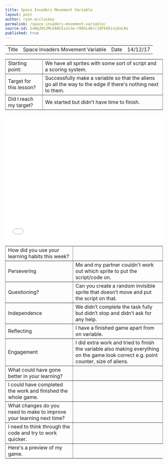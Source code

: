 ```yaml
---
title: Space Invaders Movement Variable
layout: post
author: ryan.mccluskey
permalink: /space-invaders-movement-variable/
source-id: 1xWqJ8SJMLk0ACEsznJw-rO6hLd6rc1OFk8XixjEeLRo
published: true
---
```

<table rules="rows">
  <tr>
    <td>Title</td>
    <td>Space Invaders Movement Variable</td>
    <td>Date</td>
    <td>14/12/17</td>
  </tr>
</table>


<table rules="all">
  <tr>
    <td>Starting point:</td>
    <td>We have all sprites with some sort of script and a scoring system.</td>
  </tr>
  <tr>
    <td>Target for this lesson?</td>
    <td>Successfully make a variable so that the aliens go all the way to the edge if there's nothing next to them.</td>
  </tr>
  <tr>
    <td>Did I reach my target? </td>
    <td>We started but didn’t have time to finish.</td>
  </tr>
</table>


<table rules="all">
  <tr>
    <td>How did you use your learning habits this week?</td>
    <td></td>
  </tr>
  <tr>
    <td>Persevering</td>
    <td>Me and my partner couldn't work out which sprite to put the script/code on.</td>
  </tr>
  <tr>
    <td>Questioning?</td>
    <td>Can you create a random invisible sprite that doesn’t move and put the script on that.</td>
  </tr>
  <tr>
    <td>Independence</td>
    <td>We didn’t complete the task fully but didn’t stop and didn’t ask for any help.</td>
  </tr>
  <tr>
    <td>Reflecting</td>
    <td>I have a finished game apart from on variable.</td>
  </tr>
  <tr>
    <td>Engagement</td>
    <td>I did extra work and tried to finish the variable also making everything on the game look correct e.g. point counter, size of aliens.</td>
  </tr>
  <tr>
    <td>What could have gone better in your learning?</td>
    <td></td>
  </tr>
  <tr>
    <td>I could have completed the work and finished the whole game.</td>
    <td></td>
  </tr>
  <tr>
    <td>What changes do you need to make to improve your learning next time?</td>
    <td></td>
  </tr>
  <tr>
    <td>I need to think through the code and try to work quicker.</td>
    <td></td>
  </tr>
  <tr>
    <td>Here's a preview of my game.</td>
    <iframe allowtransparency="true" width="100%" height="402" src="//scratch.mit.edu/projects/embed/188531410/?autostart=false" frameborder="0" allowfullscreen></iframe>  
  </tr>
</table>


